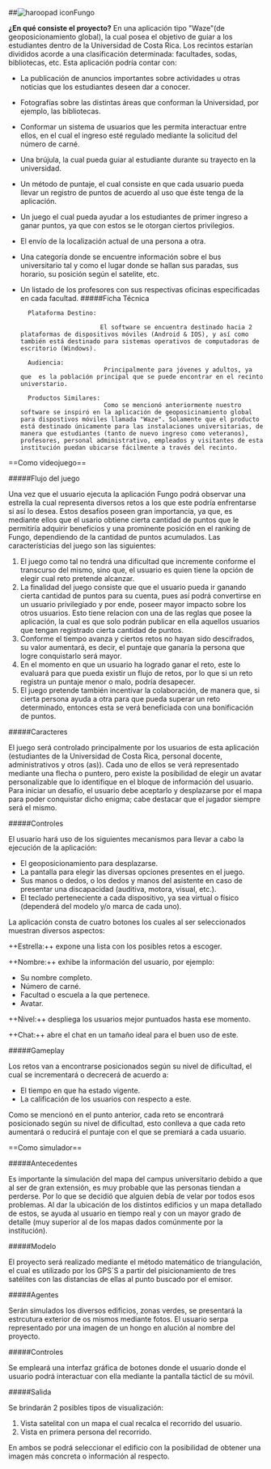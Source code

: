 ##![haroopad icon](https://encrypted-tbn1.gstatic.com/images?q=tbn:ANd9GcQWr0jR5_wG9R4twg-bK2-lHCTD0FnzJGEVkgKDwwEWLIyVTAL3)Fungo

<b>¿En qué consiste el proyecto?</b> En una aplicación tipo "Waze"(de geoposicionamiento global), la cual posea el objetivo de guiar a los estudiantes dentro de la Universidad de Costa Rica. Los recintos estarían divididos acorde a una clasificación determinada: facultades, sodas, bibliotecas, etc.  Esta aplicación podría contar con:

* La publicación de anuncios importantes sobre actividades u otras noticias que los estudiantes deseen dar a conocer.

* Fotografías sobre las distintas áreas que conforman la Universidad, por ejemplo, las bibliotecas.

* Conformar un sistema de usuarios que les permita interactuar entre ellos, en el cual el ingreso esté regulado mediante la solicitud del número de carné. 

* Una brújula, la cual pueda guiar al estudiante durante su trayecto en la universidad.  

* Un método de puntaje, el cual consiste en que cada usuario pueda llevar un registro de puntos de acuerdo al uso que éste tenga de la aplicación.

* Un juego el cual pueda ayudar a los estudiantes de primer ingreso a ganar puntos, ya que con estos se le otorgan ciertos privilegios.

* El envío de la localización actual de una persona a otra.

* Una categoría donde se encuentre información sobre el bus universitario tal y como el lugar donde se hallan sus paradas, sus horario, su posición según el satelite, etc.

* Un listado de los profesores con sus respectivas oficinas especificadas en cada facultad.
	#####Ficha Técnica

		Plataforma Destino:

  							El software se encuentra destinado hacia 2 plataformas de dispositivos móviles (Android & IOS), y así como también está destinado para sistemas operativos de computadoras de escritorio (Windows).

    	Audiencia:
                			 Principalmente para jóvenes y adultos, ya que  es la población principal que se puede encontrar en el recinto universtario.

        Productos Similares:
        					 Como se mencionó anteriormente nuestro software se inspiró en la aplicación de geoposicinamiento global para dispostivos móviles llamada "Waze". Solamente que el producto está destinado únicamente para las instalaciones universitarias, de manera que estudiantes (tanto de nuevo ingreso como veteranos), profesores, personal administrativo, empleados y visitantes de esta institución puedan ubicarse fácilmente a través del recinto.

==Como videojuego==

#####Flujo del juego

Una vez que el usuario ejecuta la aplicación Fungo podrá observar una estrella la cual representa diversos retos a los que este podría enfrentarse si así lo desea. Estos desafíos poseen gran importancia, ya que, es mediante ellos que el usario obtiene cierta cantidad de puntos que le permitiría adquirir beneficios y una prominente posición en el ranking de Fungo, dependiendo de la cantidad de puntos acumulados.
Las característicias del juego son las siguientes:

1. El juego como tal no tendrá una dificultad que incremente conforme el transcurso del mismo, sino que, el usuario es quien tiene la opción de elegir cual reto pretende alcanzar.
2. La finalidad del juego consiste que que el usuario pueda ir ganando cierta cantidad de puntos para su cuenta, pues así podrá convertirse en un usuario privilegiado y por ende, poseer mayor impacto sobre los otros usuarios. Esto tiene relacion con una de las reglas que posee la aplicación, la cual es que solo podrán publicar en ella aquellos usuarios que tengan registrado cierta cantidad de puntos.
3. Conforme el tiempo avanza y ciertos retos no hayan sido descifrados, su valor aumentará, es decir, el puntaje que ganaría la persona que logre conquistarlo será mayor.
4. En el momento en que un usuario ha logrado ganar el reto, este lo evaluará para que pueda existir un flujo de retos, por lo que si un reto registra un puntaje menor o malo, podría desapecer.
5. El juego pretende también incentivar la colaboración, de manera que, si cierta persona ayuda a otra para que pueda superar un reto determinado, entonces esta se verá beneficiada con una bonificación de puntos.

#####Caracteres

El juego será controlado principalmente por los usuarios de esta aplicación (estudiantes de la Universidad de Costa Rica, personal docente, administrativos y otros (as)). Cada uno de ellos se verá representado mediante una flecha o puntero, pero existe la posibilidad de elegir un avatar personalizable que lo identifique en el bloque de información del usuario. Para iniciar un desafío, el usuario debe aceptarlo y desplazarse por el mapa para poder conquistar dicho enigma; cabe destacar que el jugador siempre será el mismo. 

#####Controles

El usuario hará uso de los siguientes mecanismos para llevar a cabo la ejecución de la aplicación: 


- El geoposicionamiento para desplazarse.
- La pantalla para elegir las diversas opciones presentes en el juego. 
- Sus manos o dedos, o los dedos y manos del asistente en caso de presentar una discapacidad (auditiva, motora, visual, etc.).
- El teclado perteneciente a cada dispositivo, ya sea virtual o físico (dependerá del modelo y/o marca de cada uno).

La aplicación consta de cuatro botones los cuales al ser seleccionados muestran diversos aspectos:

++Estrella:++ expone una lista con los posibles retos a escoger.

++Nombre:++ exhibe la información del usuario, por ejemplo:
- Su nombre completo.
- Número de carné.
- Facultad o escuela a la que pertenece.
- Avatar.

++Nivel:++ despliega los usuarios mejor puntuados hasta ese momento.

++Chat:++ abre el chat en un tamaño ideal para el buen uso de este.

#####Gameplay

Los retos van a encontrarse posicionados según su nivel de dificultad, el cual se incrementará o decrecerá de acuerdo a:

- El tiempo en que ha estado vigente.
- La calificación de los usuarios con respecto a este.

Como se mencionó en el punto anterior, cada reto se encontrará posicionado según su nivel de dificultad, esto conlleva a que cada reto aumentará o reducirá el puntaje con el que se premiará a cada usuario.


==Como simulador==

#####Antecedentes

Es importante la simulación del mapa del campus universitario debido a que al ser de gran extensión,  es muy probable que las personas tiendan a perderse. Por lo que se decidió que alguien debía de velar por todos esos problemas. Al dar la ubicación de los distintos edificios y un mapa detallado de estos, se ayuda al usuario en tiempo real y con un mayor grado de detalle (muy superior al de los mapas dados comúnmente por la institución).

#####Modelo

El proyecto será realizado mediante el método matemático de triangulación, el cual es utilizado por los GPS´S a partir del pisicionamiento de tres satélites con las distancias de ellas al punto buscado por el emisor.

#####Agentes

Serán simulados los diversos edificios, zonas verdes, se presentará la estrcutura exterior de os mismos mediante fotos. El usuario serpa representado por una imagen de un hongo en alución al nombre del proyecto.

#####Controles

Se empleará una interfaz gráfica de botones donde el usuario donde el usuario podrá interactuar con ella mediante la pantalla tácticl de su móvil.

#####Salida

Se brindarán 2 posibles tipos de visualización:
1. Vista satelital con un mapa el cual recalca el recorrido del usuario.
2. Vista en primera persona del recorrido.

En ambos se podrá seleccionar el edificio con la posibilidad de obtener una imagen más concreta o información al respecto.
